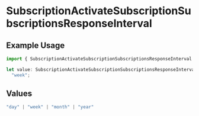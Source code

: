 # SubscriptionActivateSubscriptionSubscriptionsResponseInterval

## Example Usage

```typescript
import { SubscriptionActivateSubscriptionSubscriptionsResponseInterval } from "jani-payments/models/operations";

let value: SubscriptionActivateSubscriptionSubscriptionsResponseInterval =
  "week";
```

## Values

```typescript
"day" | "week" | "month" | "year"
```
